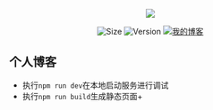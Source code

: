 <p style="text-align:center">
<img src="https://i.loli.net/2019/03/12/5c877663884de.png" >
</p>

<p style="text-align:center">
<img src="https://img.shields.io/github/repo-size/sookie2010/hexo_blog.svg" alt="Size" />
<img src=https://img.shields.io/github/package-json/v/sookie2010/hexo_blog.svg alt="Version" />
<a target="_blank" href="https://www.colorfulsweet.site">
<img src="https://img.shields.io/badge/blog-colorfulsweet-green.svg" alt="我的博客" />
</a>
</p>

##   个人博客


+ 执行`npm run dev`在本地启动服务进行调试
+ 执行`npm run build`生成静态页面+
